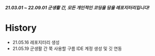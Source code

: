 ##### 21.03.01 ~ 22.09.01 군생활 간, 모든 개인적인 코딩을 담을 레포지터리입니다!
# History
* 21.05.16 레포지터리 생성
* 21.05.19 군생활 간 쭉 사용할 구름 IDE 계정 생성 및 깃 연동